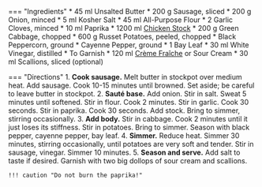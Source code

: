 === "Ingredients"
    * 45 ml Unsalted Butter
    * 200 g Sausage, sliced
    * 200 g Onion, minced
    * 5 ml Kosher Salt
    * 45 ml All-Purpose Flour
    * 2 Garlic Cloves, minced
    * 10 ml Paprika
    * 1200 ml [Chicken Stock](stocks/meat-stock.md)
    * 200 g Green Cabbage, chopped
    * 600 g Russet Potatoes, peeled, chopped
    * Black Peppercorn, ground
    * Cayenne Pepper, ground
    * 1 Bay Leaf
    * 30 ml White Vinegar, distilled
    * To Garnish
        * 120 ml [Crème Fraîche](../../sauces-seasonings/sauces/creme-fraiche.md) or Sour Cream
        * 30 ml Scallions, sliced (optional)

=== "Directions"
    1. **Cook sausage.** Melt butter in stockpot over medium heat. Add sausage. Cook 10-15 minutes until browned. Set aside; be careful to leave butter in stockpot.
    2. **Sauté base.** Add onion. Stir in salt. Sweat 5 minutes until softened. Stir in flour. Cook 2 minutes. Stir in garlic. Cook 30 seconds. Stir in paprika. Cook 30 seconds. Add stock. Bring to simmer, stirring occasionally.
    3. **Add body.**  Stir in cabbage. Cook 2 minutes until it just loses its stiffness. Stir in potatoes. Bring to simmer. Season with black pepper, cayenne pepper, bay leaf.
    4. **Simmer.** Reduce heat. Simmer 30 minutes, stirring occasionally, until potatoes are very soft and tender. Stir in sausage, vinegar. Simmer 10 minutes.
    5. **Season and serve.** Add salt to taste if desired. Garnish with two big dollops of sour cream and scallions.

    !!! caution "Do not burn the paprika!"

[^1]:
    Mitzewich, John. ["Hungarian Potato and Sausage Soup – Comfortarian Cuisine."](https://foodwishes.blogspot.com/2020/03/hungarian-potato-and-sausage-soup.html) *Food Wishes.* 20 March 2020.
